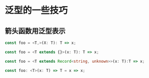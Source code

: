 # 泛型的一些技巧



## 箭头函数用泛型表示

```typescript
const foo = <T,>(X: T): T => x;

const foo = <T extends {}>(x: T): T => x;

const foo = <T extends Record<string, unknown>>(x: T):T => x;

const foo: <T>(x: T) => T = x => x;
```

